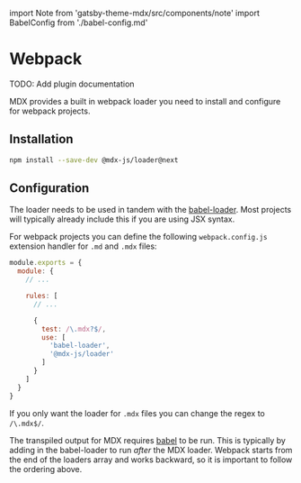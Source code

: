 import Note from 'gatsby-theme-mdx/src/components/note'
import BabelConfig from './babel-config.md'

# Webpack

<Note>
  TODO: Add plugin documentation
</Note>

MDX provides a built in webpack loader you need to install and configure
for webpack projects.

## Installation

```sh
npm install --save-dev @mdx-js/loader@next
```

## Configuration

The loader needs to be used in tandem with the [babel-loader][].  Most projects will typically
already include this if you are using JSX syntax.

For webpack projects you can define the following `webpack.config.js` extension
handler for `.md` and `.mdx` files:

```js
module.exports = {
  module: {
    // ...

    rules: [
      // ...

      {
        test: /\.mdx?$/,
        use: [
          'babel-loader',
          '@mdx-js/loader'
        ]
      }
    ]
  }
}
```

If you only want the loader for `.mdx` files you can change the regex to `/\.mdx$/`.

The transpiled output for MDX requires [babel][] to be run.  This is typically
by adding in the babel-loader to run _after_ the MDX loader.  Webpack starts
from the end of the loaders array and works backward, so it is important to
follow the ordering above.

<BabelConfig />

[babel-loader]: https://webpack.js.org/loaders/babel-loader/

[babel]: https://babeljs.io
